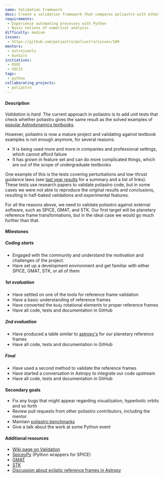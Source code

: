 ```yaml
---
name: Validation framework
desc: Create a validation framework that compares poliastro with other similar software
requirements:
 - Experience automating processes with Python
 - Basic notions of numerical analysis
difficulty: medium
issues:
 - https://github.com/poliastro/poliastro/issues/109
mentors:
 - astrojuanlu
 - AunSiro
initiatives:
 - GSOC
 - SOCIS
tags:
 - python
collaborating_projects:
 - poliastro
---
```


#### Description

_Validation is hard._ The current approach in poliastro is to add unit tests that check whether poliastro gives the same result as the solved examples of [popular Astrodynamics textbooks](http://docs.poliastro.space/en/latest/references.html#books-and-papers).

However, poliastro is now a mature project and validating against textbook examples is not enough anymore,
for several reasons:

* It is being used more and more in companies and professional settings, which cannot afford failure
* It has grown in feature set and can do more complicated things, which are out of the scope of undergraduate textbooks

One example of this is the tests covering perturbations and low-thrust guidance laws
(see [last year results](https://blog.poliastro.space/2018/08/05/2018-08-05-google-summer-of-code-2018/)
for a summary and a list of links). These tests use research papers to validate poliastro code,
but in some cases we were not able to reproduce the original results and conclusions,
resulting in half-baked validations and experimental features.

For all the reasons above, we need to validate poliastro against external software,
such as SPICE, GMAT, and STK. Our first target will be
planetary reference frame transformations, but in the ideal case we would go
much further than that.

#### Milestones

##### Coding starts

* Engaged with the community and understand the motivation and challenges of
  the project.
* Have set up a development environment and get familiar with either SPICE, GMAT, STK, or all of them

##### 1st evaluation

* Have settled on one of the tools for reference frame validation
* Have a basic understanding of reference frames
* Have converted the `Body` rotational elements to proper reference frames
* Have all code, tests and documentation in GitHub

##### 2nd evaluation

* Have produced a table similar to [astropy's](http://www.astropy.org/coordinates-benchmark/summary.html) for our planetary reference frames
* Have all code, tests and documentation in GitHub

##### Final

* Have used a second method to validate the reference frames
* Have started a conversation in Astropy to integrate our code upstream
* Have all code, tests and documentation in GitHub

#### Secondary goals

* Fix any bugs that might appear regarding visualization, hyperbolic orbits and so forth
* Review pull requests from other poliastro contributors, including the mentor
* Maintain [poliastro benchmarks](https://blog.poliastro.space/poliastro-benchmarks/)
* Give a talk about the work at some Python event

#### Additional resources

* [Wiki page on Validation](https://github.com/poliastro/poliastro/wiki/Validation)
* [SpiceyPy](http://spiceypy.readthedocs.io/) (Python wrappers for SPICE)
* [GMAT](http://www.gmatcentral.org/)
* [STK](https://agi.com/products/engineering-tools)
* [Discussion about ecliptic reference frames in Astropy](https://github.com/astropy/astropy/pull/6508)


